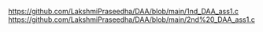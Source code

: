 https://github.com/LakshmiPraseedha/DAA/blob/main/1nd_DAA_ass1.c
https://github.com/LakshmiPraseedha/DAA/blob/main/2nd%20_DAA_ass1.c
